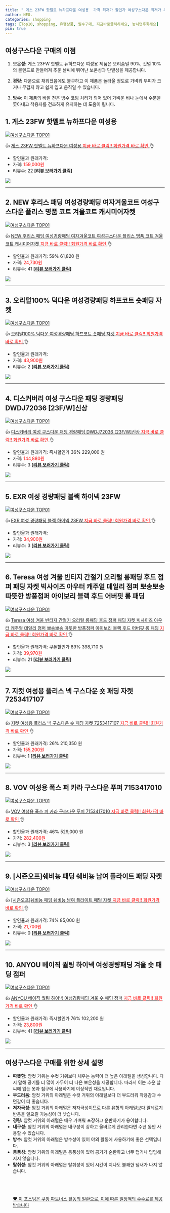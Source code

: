 ```yaml
---
title: " 게스 23FW 핫멜트 뉴하프다운 여성용  가격 최저가 할인가 여성구스다운 최저가 추천 제품 비교"
author: NEO.
categories: shopping
tags: [Top10, shopping, 유행상품, 필수구매, 지금바로클릭하세요, 놓치면후회해요]
pin: true
---
```

## 여성구스다운 구매의 이점
1. **보온성:** 게스 23FW 핫멜트 뉴하프다운 여성용 제품은 오리솜털 90%, 깃털 10%의 블렌드로 만들어져 추운 날씨에 뛰어난 보온성과 단열성을 제공합니다.


2. **경량:** 다운으로 채워졌음에도 불구하고 이 제품은 놀라울 정도로 가벼워 부피가 크거나 무겁지 않고 쉽게 입고 움직일 수 있습니다.


3. **방수:** 이 제품의 바깥 천은 방수 코팅 처리가 되어 있어 가벼운 비나 눈에서 수분을 쫓아내고 착용자를 건조하게 유지하는 데 도움이 됩니다.

   

## 1.  게스 23FW 핫멜트 뉴하프다운 여성용 

[![여성구스다운 TOP01](https://thumbnail10.coupangcdn.com/thumbnails/remote/490x490ex/image/vendor_inventory/a205/1c5b247f666e7435739b047df350f2e964c3048acf30851a8be34bf7c605.jpg)](https://link.coupang.com/re/AFFSDP?lptag=AF3617701&subid=GithubCoopas&pageKey=7584592591&traceid=V0-153&itemId=20028459080&vendorItemId=88177484809)


👍 [ 게스 23FW 핫멜트 뉴하프다운 여성용  <font color=red> 지금 바로 클릭!! 회원가격 바로 확인 </font> ](https://link.coupang.com/re/AFFSDP?lptag=AF3617701&subid=GithubCoopas&pageKey=7584592591&traceid=V0-153&itemId=20028459080&vendorItemId=88177484809) 👌 


- 할인율과 원래가격: 
- 가격: <span style='color:red'>159,000원</span>
- 리뷰수: 22  [**[리뷰 보러가기 클릭]**](https://link.coupang.com/re/AFFSDP?lptag=AF3617701&subid=GithubCoopas&pageKey=7584592591&traceid=V0-153&itemId=20028459080&vendorItemId=88177484809)

[![](/discount_price.png)](https://link.coupang.com/re/AFFSDP?lptag=AF3617701&subid=GithubCoopas&pageKey=7584592591&traceid=V0-153&itemId=20028459080&vendorItemId=88177484809)

---


   

## 2.  NEW 후리스 패딩 여성경량패딩 여자겨울코트 여성구스다운 플리스 명품 코트 겨울코트 캐시미어자켓 

[![여성구스다운 TOP01](https://thumbnail9.coupangcdn.com/thumbnails/remote/490x490ex/image/vendor_inventory/8f81/21f8c9d9dd1ff8f32b294371fffaac474e68d172d986993a6045750d601e.jpg)](https://link.coupang.com/re/AFFSDP?lptag=AF3617701&subid=GithubCoopas&pageKey=6999754645&traceid=V0-153&itemId=17162328917&vendorItemId=88769810169)


👍 [ NEW 후리스 패딩 여성경량패딩 여자겨울코트 여성구스다운 플리스 명품 코트 겨울코트 캐시미어자켓  <font color=red> 지금 바로 클릭!! 회원가격 바로 확인 </font> ](https://link.coupang.com/re/AFFSDP?lptag=AF3617701&subid=GithubCoopas&pageKey=6999754645&traceid=V0-153&itemId=17162328917&vendorItemId=88769810169) 👌 


- 할인율과 원래가격: 59%  61,820   원
- 가격: <span style='color:red'>24,730원</span>
- 리뷰수: 41  [**[리뷰 보러가기 클릭]**](https://link.coupang.com/re/AFFSDP?lptag=AF3617701&subid=GithubCoopas&pageKey=6999754645&traceid=V0-153&itemId=17162328917&vendorItemId=88769810169)

[![](/discount_price.png)](https://link.coupang.com/re/AFFSDP?lptag=AF3617701&subid=GithubCoopas&pageKey=6999754645&traceid=V0-153&itemId=17162328917&vendorItemId=88769810169)

---


   

## 3.  오리털100% 덕다운 여성경량패딩 하프코트 숏패딩 자켓 

[![여성구스다운 TOP01](https://thumbnail8.coupangcdn.com/thumbnails/remote/490x490ex/image/vendor_inventory/9b41/a70e17f03d60b6d82f97ea5a5f72d383f4a4b0128d962cf422bb3c89cd11.jpg)](https://link.coupang.com/re/AFFSDP?lptag=AF3617701&subid=GithubCoopas&pageKey=7860906605&traceid=V0-153&itemId=21450325187&vendorItemId=88504857970)


👍 [ 오리털100% 덕다운 여성경량패딩 하프코트 숏패딩 자켓  <font color=red> 지금 바로 클릭!! 회원가격 바로 확인 </font> ](https://link.coupang.com/re/AFFSDP?lptag=AF3617701&subid=GithubCoopas&pageKey=7860906605&traceid=V0-153&itemId=21450325187&vendorItemId=88504857970) 👌 


- 할인율과 원래가격: 
- 가격: <span style='color:red'>43,900원</span>
- 리뷰수: 2  [**[리뷰 보러가기 클릭]**](https://link.coupang.com/re/AFFSDP?lptag=AF3617701&subid=GithubCoopas&pageKey=7860906605&traceid=V0-153&itemId=21450325187&vendorItemId=88504857970)

[![](/discount_price.png)](https://link.coupang.com/re/AFFSDP?lptag=AF3617701&subid=GithubCoopas&pageKey=7860906605&traceid=V0-153&itemId=21450325187&vendorItemId=88504857970)

---


   

## 4.  디스커버리 여성 구스다운 패딩 경량패딩 DWDJ72036 [23F/W]신상 

[![여성구스다운 TOP01](https://thumbnail8.coupangcdn.com/thumbnails/remote/490x490ex/image/vendor_inventory/a509/c6556d0f1de513569c75ade6cbcb0356663553fef9d4b6421703b4ccd272.jpg)](https://link.coupang.com/re/AFFSDP?lptag=AF3617701&subid=GithubCoopas&pageKey=7577816722&traceid=V0-153&itemId=19997934489&vendorItemId=87095318762)


👍 [ 디스커버리 여성 구스다운 패딩 경량패딩 DWDJ72036 [23F/W]신상  <font color=red> 지금 바로 클릭!! 회원가격 바로 확인 </font> ](https://link.coupang.com/re/AFFSDP?lptag=AF3617701&subid=GithubCoopas&pageKey=7577816722&traceid=V0-153&itemId=19997934489&vendorItemId=87095318762) 👌 


- 할인율과 원래가격: 즉시할인가 36%  229,000   원
- 가격: <span style='color:red'>144,880원</span>
- 리뷰수: 3  [**[리뷰 보러가기 클릭]**](https://link.coupang.com/re/AFFSDP?lptag=AF3617701&subid=GithubCoopas&pageKey=7577816722&traceid=V0-153&itemId=19997934489&vendorItemId=87095318762)

[![](/discount_price.png)](https://link.coupang.com/re/AFFSDP?lptag=AF3617701&subid=GithubCoopas&pageKey=7577816722&traceid=V0-153&itemId=19997934489&vendorItemId=87095318762)

---


   

## 5.  EXR 여성 경량패딩 블랙 하이넥 23FW 

[![여성구스다운 TOP01](https://thumbnail8.coupangcdn.com/thumbnails/remote/490x490ex/image/vendor_inventory/e48e/f083988ad8bb283ce4eceb9fbdbcc431ca0059db96d0bb3eef01186f0b7c.jpg)](https://link.coupang.com/re/AFFSDP?lptag=AF3617701&subid=GithubCoopas&pageKey=7706804095&traceid=V0-153&itemId=20648210215&vendorItemId=87721500463)


👍 [ EXR 여성 경량패딩 블랙 하이넥 23FW  <font color=red> 지금 바로 클릭!! 회원가격 바로 확인 </font> ](https://link.coupang.com/re/AFFSDP?lptag=AF3617701&subid=GithubCoopas&pageKey=7706804095&traceid=V0-153&itemId=20648210215&vendorItemId=87721500463) 👌 


- 할인율과 원래가격: 
- 가격: <span style='color:red'>34,900원</span>
- 리뷰수: 3  [**[리뷰 보러가기 클릭]**](https://link.coupang.com/re/AFFSDP?lptag=AF3617701&subid=GithubCoopas&pageKey=7706804095&traceid=V0-153&itemId=20648210215&vendorItemId=87721500463)

[![](/discount_price.png)](https://link.coupang.com/re/AFFSDP?lptag=AF3617701&subid=GithubCoopas&pageKey=7706804095&traceid=V0-153&itemId=20648210215&vendorItemId=87721500463)

---


   

## 6.  Teresa 여성 겨울 빈티지 간절기 오리털 롱패딩 후드 점퍼 패딩 자켓 빅사이즈 아우터 캐주얼 데일리 점퍼 뽀송뽀송 따뜻한 방풍점퍼 아이보리 블랙 후드 어버핏 롱 패딩 

[![여성구스다운 TOP01](https://thumbnail9.coupangcdn.com/thumbnails/remote/490x490ex/image/vendor_inventory/9822/31c3097a79a0f77c3cd4d0759d44a1b581604765394acd14c051a1dae80b.jpg)](https://link.coupang.com/re/AFFSDP?lptag=AF3617701&subid=GithubCoopas&pageKey=7735453228&traceid=V0-153&itemId=20797542477&vendorItemId=87866814836)


👍 [ Teresa 여성 겨울 빈티지 간절기 오리털 롱패딩 후드 점퍼 패딩 자켓 빅사이즈 아우터 캐주얼 데일리 점퍼 뽀송뽀송 따뜻한 방풍점퍼 아이보리 블랙 후드 어버핏 롱 패딩  <font color=red> 지금 바로 클릭!! 회원가격 바로 확인 </font> ](https://link.coupang.com/re/AFFSDP?lptag=AF3617701&subid=GithubCoopas&pageKey=7735453228&traceid=V0-153&itemId=20797542477&vendorItemId=87866814836) 👌 


- 할인율과 원래가격: 쿠폰할인가 89%  398,710   원
- 가격: <span style='color:red'>39,970원</span>
- 리뷰수: 21  [**[리뷰 보러가기 클릭]**](https://link.coupang.com/re/AFFSDP?lptag=AF3617701&subid=GithubCoopas&pageKey=7735453228&traceid=V0-153&itemId=20797542477&vendorItemId=87866814836)

[![](/discount_price.png)](https://link.coupang.com/re/AFFSDP?lptag=AF3617701&subid=GithubCoopas&pageKey=7735453228&traceid=V0-153&itemId=20797542477&vendorItemId=87866814836)

---


   

## 7.  지컷 여성용 플리스 넥 구스다운 숏 패딩 자켓 7253417107 

[![여성구스다운 TOP01](https://thumbnail9.coupangcdn.com/thumbnails/remote/490x490ex/image/retail/images/904941900967109-b45edf78-a248-48b9-93a5-87a035a6bf90.jpg)](https://link.coupang.com/re/AFFSDP?lptag=AF3617701&subid=GithubCoopas&pageKey=7665005846&traceid=V0-153&itemId=20430862928&vendorItemId=87511972355)


👍 [ 지컷 여성용 플리스 넥 구스다운 숏 패딩 자켓 7253417107  <font color=red> 지금 바로 클릭!! 회원가격 바로 확인 </font> ](https://link.coupang.com/re/AFFSDP?lptag=AF3617701&subid=GithubCoopas&pageKey=7665005846&traceid=V0-153&itemId=20430862928&vendorItemId=87511972355) 👌 


- 할인율과 원래가격: 26%  210,350   원
- 가격: <span style='color:red'>155,200원</span>
- 리뷰수: 1  [**[리뷰 보러가기 클릭]**](https://link.coupang.com/re/AFFSDP?lptag=AF3617701&subid=GithubCoopas&pageKey=7665005846&traceid=V0-153&itemId=20430862928&vendorItemId=87511972355)

[![](/discount_price.png)](https://link.coupang.com/re/AFFSDP?lptag=AF3617701&subid=GithubCoopas&pageKey=7665005846&traceid=V0-153&itemId=20430862928&vendorItemId=87511972355)

---


   

## 8.  VOV 여성용 폭스 퍼 카라 구스다운 푸퍼 7153417010 

[![여성구스다운 TOP01](https://thumbnail9.coupangcdn.com/thumbnails/remote/490x490ex/image/retail/images/2023/10/30/12/1/aafb9103-1bbe-4ad4-bb69-cbb463181b7c.jpg)](https://link.coupang.com/re/AFFSDP?lptag=AF3617701&subid=GithubCoopas&pageKey=7664949391&traceid=V0-153&itemId=20534802891&vendorItemId=87611642399)


👍 [ VOV 여성용 폭스 퍼 카라 구스다운 푸퍼 7153417010  <font color=red> 지금 바로 클릭!! 회원가격 바로 확인 </font> ](https://link.coupang.com/re/AFFSDP?lptag=AF3617701&subid=GithubCoopas&pageKey=7664949391&traceid=V0-153&itemId=20534802891&vendorItemId=87611642399) 👌 


- 할인율과 원래가격: 46%  529,000   원
- 가격: <span style='color:red'>282,400원</span>
- 리뷰수: 3  [**[리뷰 보러가기 클릭]**](https://link.coupang.com/re/AFFSDP?lptag=AF3617701&subid=GithubCoopas&pageKey=7664949391&traceid=V0-153&itemId=20534802891&vendorItemId=87611642399)

[![](/discount_price.png)](https://link.coupang.com/re/AFFSDP?lptag=AF3617701&subid=GithubCoopas&pageKey=7664949391&traceid=V0-153&itemId=20534802891&vendorItemId=87611642399)

---


   

## 9.  [시즌오프]쉐비뇽 패딩 쉐비뇽 남여 플라이트 패딩 자켓 

[![여성구스다운 TOP01](https://thumbnail10.coupangcdn.com/thumbnails/remote/490x490ex/image/vendor_inventory/9f86/44fa4d40e7914230c78d13e8f485cc4f28e26b38cca4d77d5d616982f75e.JPG)](https://link.coupang.com/re/AFFSDP?lptag=AF3617701&subid=GithubCoopas&pageKey=7899288710&traceid=V0-153&itemId=21644820957&vendorItemId=88695625323)


👍 [ [시즌오프]쉐비뇽 패딩 쉐비뇽 남여 플라이트 패딩 자켓  <font color=red> 지금 바로 클릭!! 회원가격 바로 확인 </font> ](https://link.coupang.com/re/AFFSDP?lptag=AF3617701&subid=GithubCoopas&pageKey=7899288710&traceid=V0-153&itemId=21644820957&vendorItemId=88695625323) 👌 


- 할인율과 원래가격: 74%  85,000   원
- 가격: <span style='color:red'>21,700원</span>
- 리뷰수: 0  [**[리뷰 보러가기 클릭]**](https://link.coupang.com/re/AFFSDP?lptag=AF3617701&subid=GithubCoopas&pageKey=7899288710&traceid=V0-153&itemId=21644820957&vendorItemId=88695625323)

[![](/discount_price.png)](https://link.coupang.com/re/AFFSDP?lptag=AF3617701&subid=GithubCoopas&pageKey=7899288710&traceid=V0-153&itemId=21644820957&vendorItemId=88695625323)

---


   

## 10.  ANYOU 베이직 퀄팅 하이넥 여성경량패딩 겨울 숏 패딩 점퍼 

[![여성구스다운 TOP01](https://thumbnail6.coupangcdn.com/thumbnails/remote/490x490ex/image/vendor_inventory/e5ca/731853e95840cf37f6dc84ee3cb2c859849f210b5f90a3208610074f606d.jpg)](https://link.coupang.com/re/AFFSDP?lptag=AF3617701&subid=GithubCoopas&pageKey=6876486854&traceid=V0-153&itemId=16466318539&vendorItemId=87597416001)


👍 [ ANYOU 베이직 퀄팅 하이넥 여성경량패딩 겨울 숏 패딩 점퍼  <font color=red> 지금 바로 클릭!! 회원가격 바로 확인 </font> ](https://link.coupang.com/re/AFFSDP?lptag=AF3617701&subid=GithubCoopas&pageKey=6876486854&traceid=V0-153&itemId=16466318539&vendorItemId=87597416001) 👌 


- 할인율과 원래가격: 즉시할인가 76%  102,200   원
- 가격: <span style='color:red'>23,800원</span>
- 리뷰수: 41  [**[리뷰 보러가기 클릭]**](https://link.coupang.com/re/AFFSDP?lptag=AF3617701&subid=GithubCoopas&pageKey=6876486854&traceid=V0-153&itemId=16466318539&vendorItemId=87597416001)

[![](/discount_price.png)](https://link.coupang.com/re/AFFSDP?lptag=AF3617701&subid=GithubCoopas&pageKey=6876486854&traceid=V0-153&itemId=16466318539&vendorItemId=87597416001)

---
## 여성구스다운 구매를 위한 상세 설명
* **따뜻함:** 암컷 거위는 수컷 거위보다 채우는 능력이 더 높은 아래털을 생성합니다. 다시 말해 공기를 더 많이 가두어 더 나은 보온성을 제공합니다. 따라서 이는 추운 날씨에 입는 옷과 침구에 사용하기에 이상적인 재료입니다.
* **부드러움:** 암컷 거위의 아래털은 수컷 거위의 아래털보다 더 부드러워 착용감과 수면감이 더 좋습니다.
* **저자극성:** 암컷 거위의 아래털은 저자극성이므로 다른 유형의 아래털보다 알레르기 반응을 일으킬 가능성이 더 낮습니다.
* **경량:** 암컷 거위의 아래털은 매우 가벼워 포장하고 운반하기가 용이합니다.
* **내구성:** 암컷 거위의 아래털은 내구성이 강하고 올바르게 관리한다면 수년 동안 사용할 수 있습니다.
* **방수:** 암컷 거위의 아래털은 방수성이 있어 야외 활동에 사용하기에 좋은 선택입니다.
* **통풍성:** 암컷 거위의 아래털은 통풍성이 있어 공기가 순환하고 너무 덥거나 답답해지지 않습니다.
* **탈취성:** 암컷 거위의 아래털은 탈취성이 있어 시간이 지나도 불쾌한 냄새가 나지 않습니다.<br><br><br><br><br> [ ❤  이 포스팅은 쿠팡 파트너스 활동의 일환으로, 이에 따른 일정액의 수수료를 제공받습니다](https://link.coupang.com/a/bcEFyh)